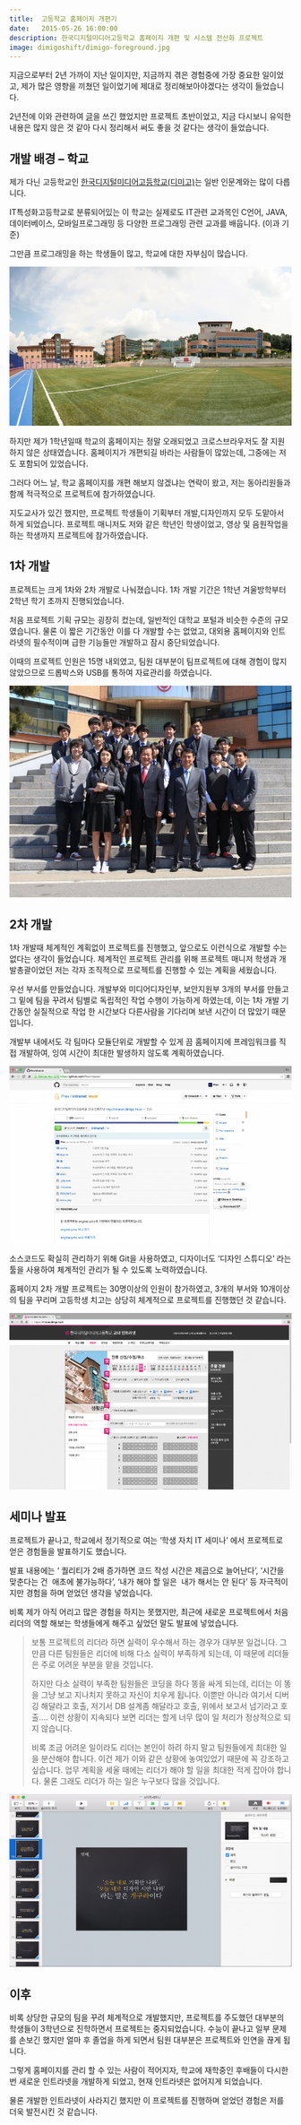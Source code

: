 ```yaml
---
title:  고등학교 홈페이지 개편기
date:   2015-05-26 16:00:00
description: 한국디지털미디어고등학교 홈페이지 개편 및 시스템 전산화 프로젝트
image: dimigoshift/dimigo-foreground.jpg
---
```


지금으로부터 2년 가까이 지난 일이지만, 지금까지 겪은 경험중에 가장 중요한 일이었고, 제가 많은 영향을 끼쳤던 일이었기에 제대로 정리해보아야겠다는 생각이 들었습니다.

2년전에 이와 관련하여 [글](http://yslee96.blog.me/20192150480)을 쓰긴 했었지만 프로젝트 초반이었고, 지금 다시보니 유익한 내용은 많지 않은 것 같아 다시 정리해서 써도 좋을 것 같다는 생각이 들었습니다.



## 개발 배경 – 학교

제가 다닌 고등학교인 [한국디지털미디어고등학교(디미고)](http://dimigo.hs.kr/)는 일반 인문계와는 많이 다릅니다.

IT특성화고등학교로 분류되어있는 이 학교는 실제로도 IT관련 교과목인 C언어, JAVA, 데이터베이스, 모바일프로그래밍 등 다양한 프로그래밍 관련 교과를 배웁니다. (이과 기준)

그만큼 프로그래밍을 하는 학생들이 많고, 학교에 대한 자부심이 많습니다.

![디미고 전경](/attachs/dimigoshift/dimigo-foreground.jpg)

하지만 제가 1학년일때 학교의 홈페이지는 정말 오래되었고 크로스브라우저도 잘 지원하지 않은 상태였습니다. 홈페이지가 개편되길 바라는 사람들이 많았는데, 그중에는 저도 포함되어 있었습니다.

그러다 어느 날, 학교 홈페이지를 개편 해보지 않겠냐는 연락이 왔고, 저는 동아리원들과 함께 적극적으로 프로젝트에 참가하였습니다.

지도교사가 있긴 했지만, 프로젝트 학생들이 기획부터 개발,디자인까지 모두 도맡아서 하게 되었습니다. 프로젝트 매니저도 저와 같은 학년인 학생이었고, 영상 및 음원작업을 하는 학생까지 프로젝트에 참가하였습니다.



## 1차 개발

프로젝트는 크게 1차와 2차 개발로 나눠졌습니다. 1차 개발 기간은 1학년 겨울방학부터 2학년 학기 초까지 진행되었습니다.

처음 프로젝트 기획 규모는 굉장히 컸는데, 일반적인 대학교 포털과 비슷한 수준의 규모였습니다. 물론 이 짧은 기간동안 이를 다 개발할 수는 없었고, 대외용 홈페이지와 인트라넷의 필수적이며 급한 기능들만 개발하고 잠시 중단되었습니다.

이때의 프로젝트 인원은 15명 내외였고, 팀원 대부분이 팀프로젝트에 대해 경험이 많지 않았으므로 드롭박스와 USB를 통하여 자료관리를 하였습니다.

![홈페이지 개편 팀](/attachs/dimigoshift/dimigo-shift-team.jpg)



## 2차 개발

1차 개발때 체계적인 계획없이 프로젝트를 진행했고, 앞으로도 이런식으로 개발할 수는 없다는 생각이 들었습니다. 체계적인 프로젝트 관리를 위해 프로젝트 매니저 학생과 개발총괄이었던 저는 각자 조직적으로 프로젝트를 진행할 수 있는 계획을 세웠습니다.

우선 부서를 만들었습니다. 개발부와 미디어디자인부, 보안지원부 3개의 부서를 만들고 그 밑에 팀을 꾸려서 팀별로 독립적인 작업 수행이 가능하게 하였는데, 이는 1차 개발 기간동안 실질적으로 작업 한 시간보다 다른사람을 기다리며 보낸 시간이 더 많았기 때문입니다.

개발부 내에서도 각 팀마다 모듈단위로 개발할 수 있게 끔 홈페이지에 프레임워크를 직접 개발하여, 잉여 시간이 최대한 발생하지 않도록 계획하였습니다.

![인트라넷 Git 레포지토리](/attachs/dimigoshift/intranet-repo.png)

소스코드도 확실히 관리하기 위해 Git을 사용하였고, 디자이너도 ‘디자인 스튜디오’ 라는 툴을 사용하여 체계적인 관리가 될 수 있도록 노력하였습니다.

홈페이지 2차 개발 프로젝트는 30명이상의 인원이 참가하였고, 3개의 부서와 10개이상의 팀을 꾸리며 고등학생 치고는 상당히 체계적으로 프로젝트를 진행했던 것 같습니다.

![인트라넷 화면](/attachs/dimigoshift/intranet-screen.png)



## 세미나 발표

프로젝트가 끝나고, 학교에서 정기적으로 여는 ‘학생 자치 IT 세미나’ 에서 프로젝트로 얻은 경험들을 발표하기도 했습니다.

발표 내용에는 ‘ 퀄리티가 2배 증가하면 코드 작성 시간은 제곱으로 늘어난다’, ‘시간을 맞춘다는 건  애초에 불가능하다’, ‘내가 해야 할 일은  내가 해서는 안 된다’ 등 자극적이지만 경험을 하며 얻었던 생각을 넣었습니다.

비록 제가 아직 어리고 많은 경험을 하지는 못했지만, 최근에 새로운 프로젝트에서 처음 리더의 역할 해보는 학생들에게 해주고 싶었던 말도 발표에 넣었습니다.



> 보통 프로젝트의 리더라 하면 실력이 우수해서 하는 경우가 대부분 일겁니다. 그만큼 다른 팀원들은 리더에 비해 다소 실력이 부족하게 되는데, 이 때문에 리더들은 주로 어려운 부분을 맡을 것입니다.
>
> 하지만 다소 실력이 부족한 팀원들은 코딩을 하다 똥을 싸게 되는데, 리더는 이 똥을 그냥 보고 지나치지 못하고 자신이 치우게 됩니다. 이뿐만 아니라 여기서 디버깅 해달라고 호출, 저기서 DB 설계좀 해달라고 호출, 위에서 보고서 넘기라고 호출…. 이런 상황이 지속되다 보면 리더는 할게 너무 많이 일 처리가 정상적으로 되지 않습니다.
>
> 비록 조금 어려운 일이라도 리더는 본인이 하려 하지 말고 팀원들에게 최대한 일을 분산해야 합니다. 이건 제가 이와 같은 상황에 놓여있었기 때문에 꼭 강조하고 싶습니다. 업무 계획을 세울 때에는 리더가 해야 할 일을 최대한 적게 잡아야 합니다. 물론 그래도 리더가 하는 일은 누구보다 많을 것입니다.

![세미나 발표자료](/attachs/dimigoshift/seminar-ppt.png)



## 이후

비록 상당한 규모의 팀을 꾸려 체계적으로 개발했지만, 프로젝트를 주도했던 대부분의 학생들이 3학년으로 진학하면서 프로젝트는 중지되었습니다. 수능이 끝나고 일부 문제를 손보긴 했지만 얼마 후 졸업을 하게 되면서 팀원 대부분은 프로젝트와 인연을 끊게 됩니다.

그렇게 홈페이지를 관리 할 수 있는 사람이 적어지자, 학교에 재학중인 후배들이 다시한번 새로운 인트라넷을 개발하게 되었고, 현재 인트라넷은 없어지게 되었습니다.

물론 개발한 인트라넷이 사라지긴 했지만 이 프로젝트를 진행하며 얻었던 경험은 저를 더욱 발전시킨 것 같습니다.